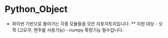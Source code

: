 # Python_Object

* 파이썬 기반으로 돌아가는 각종 모듈들을 모은 리포지토리입니다. 
** 지원 대상 - 오목 (고모쿠, 렌주룰 사용가능) - numpy 확장기능 필수입니다.
